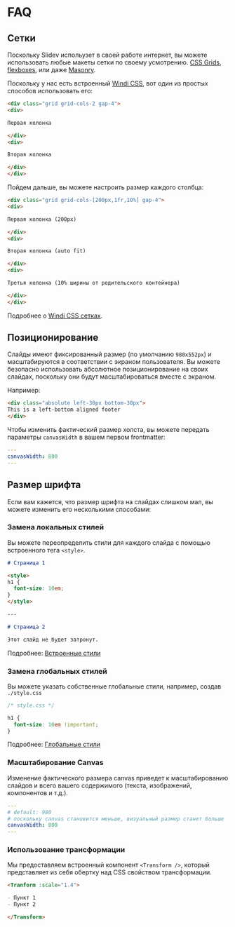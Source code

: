 # FAQ

## Сетки

Поскольку Slidev испольузет в своей работе интернет, вы можете использовать любые макеты сетки по своему усмотрению. [CSS Grids](https://css-tricks.com/snippets/css/complete-guide-grid/), [flexboxes](https://css-tricks.com/snippets/css/a-guide-to-flexbox/), или даже [Masonry](https://css-tricks.com/native-css-masonry-layout-in-css-grid/).

Поскольку у нас есть встроенный [Windi CSS](https://windicss.org/), вот один из простых способов использовать его:

```html
<div class="grid grid-cols-2 gap-4">
<div>

Первая колонка

</div>
<div>

Вторая колонка

</div>
</div>
```

Пойдем дальше, вы можете настроить размер каждого столбца:

```html
<div class="grid grid-cols-[200px,1fr,10%] gap-4">
<div>

Первая колонка (200px)

</div>
<div>

Вторая колонка (auto fit)

</div>
<div>

Третья колонка (10% ширины от родительского контейнера)

</div>
</div>
```

Подробнее о [Windi CSS сетках](https://windicss.org/utilities/grid.html).

## Позиционирование

Слайды имеют фиксированный размер (по умолчанию `980x552px`) и масштабируются в соответствии с экраном пользователя. Вы можете безопасно использовать абсолютное позиционирование на своих слайдах, поскольку они будут масштабироваться вместе с экраном.

Например:

```html
<div class="absolute left-30px bottom-30px">
This is a left-bottom aligned footer
</div>
```

Чтобы изменить фактический размер холста, вы можете передать параметры `canvasWidth` в вашем первом frontmatter:

```yaml
---
canvasWidth: 800
---
```

## Размер шрифта

Если вам кажется, что размер шрифта на слайдах слишком мал, вы можете изменить его несколькими способами:

### Замена локальных стилей

Вы можете переопределить стили для каждого слайда с помощью встроенного тега `<style>`.

```md
# Страница 1

<style>
h1 {
  font-size: 10em;
}
</style>

---

# Страница 2

Этот слайд не будет затронут.
```

Подробнее: [Встроенные стили](/guide/syntax.html#встроенные-стиnи)

### Замена глобальных стилей

Вы можете указать собственные глобальные стили, например, создав `./style.css`

```css
/* style.css */ 

h1 {
  font-size: 10em !important;
}
```

Подробнее: [Глобальные стили](/custom/directory-structure.html#стиnи)

### Масштабирование Canvas

Изменение фактического размера canvas приведет к масштабированию слайдов и всего вашего содержимого (текста, изображений, компонентов и т.д.).

```yaml
---
# default: 980
# поскольку canvas становится меньше, визуальный размер станет больше
canvasWidth: 800
---
```

### Использование трансформации

Мы предоставляем встроенный компонент `<Transform />`, который представляет из себя обертку над CSS свойством трансформации.

```md
<Tranform :scale="1.4">

- Пункт 1
- Пункт 2

</Transform>
```
